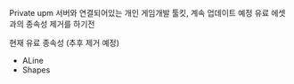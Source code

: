 Private upm 서버와 연결되어있는 개인 게임개발 툴킷, 계속 업데이트 예정 유료 에셋과의 종속성 제거를 하기전


현재 유료 종속성 (추후 제거 예정)
- ALine
- Shapes

